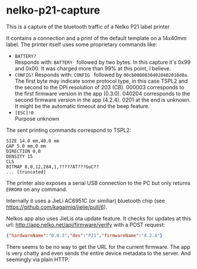 # nelko-p21-capture
This is a capture of the bluetooth traffic of a Nelko P21 label printer

It contains a connection and a print of the default template on a 14x40mm label. The printer itself uses some proprietary commands like:
- `BATTERY?`  
  Responds with: `BATTERY ` followed by two bytes. 
  In this capture it's 0x99 and 0x00. It was charged more than 99% at this point, I believe.
- `CONFIG?` 
  Responds with: `CONFIG ` followed by `00cb00000304020402010d0a`. 
  The first byte may indicate some protocol type, in this case TSPL2 and the second to the DPI resolution of 203 (CB).
  000003 corresponds to the first firmware version in the app (0.3.0).
  040204 corresponds to the second firmware version in the app (4.2.4).
  0201 at the end is unknown. It might be the automatic timeout and the beep feature.
- `[ESC]!0`  
  Purpose unknown

The sent printing commands correspond to TSPL2:
```
SIZE 14.0 mm,40.0 mm
GAP 5.0 mm,0 mm
DIRECTION 0,0
DENSITY 15
CLS
BITMAP 0,0,12,284,1,?????AT???GuC??
... [truncated]
```

The printer also exposes a serial USB connection to the PC but only returns `ERROR0` on any command. 

Internally it uses a JieLi AC6951C (or similiar) bluetooth chip (see https://github.com/kagaimiq/jielie/pull/6).

Nelkos app also uses JieLis ota update feature. It checks for updates at this url: http://app.nelko.net/api/firmware/verify with a POST request:

```json
{"hardwareName":"0.0.3","dev":"P21","firmwareName":"4.2.4"}
```

There seems to be no way to get the URL for the current firmware. The app is very chatty and even sends the entire device metadata to the server. And seemingly via plain HTTP.
